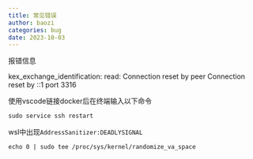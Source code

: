 ```yaml
---
title: 常见错误
author: baozi
categories: bug
date: 2023-10-03
---
```


报错信息

kex_exchange_identification: read: Connection reset by peer Connection reset by ::1 port 3316

使用vscode链接docker后在终端输入以下命令

```cmd
sudo service ssh restart
```

wsl中出现`AddressSanitizer:DEADLYSIGNAL`

```shell
echo 0 | sudo tee /proc/sys/kernel/randomize_va_space
```

